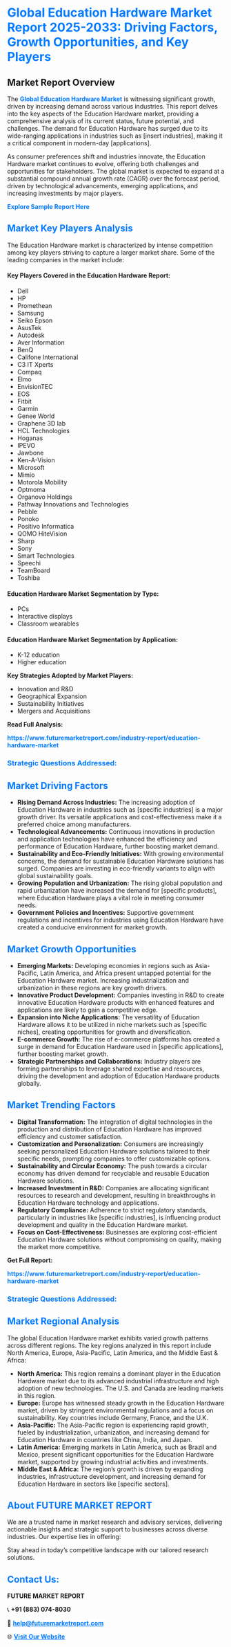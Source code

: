<h1 style="color: #007BFF;">Global Education Hardware Market Report 2025-2033: Driving Factors, Growth Opportunities, and Key Players</h1>

<section id="overview">
<h2>Market Report Overview</h2>
<p>The <a href="https://www.futuremarketreport.com/industry-report/education-hardware-market" style="color: #007BFF; text-decoration: none;"><strong>Global Education Hardware Market</strong></a> is witnessing significant growth, driven by increasing demand across various industries. This report delves into the key aspects of the Education Hardware market, providing a comprehensive analysis of its current status, future potential, and challenges. The demand for Education Hardware has surged due to its wide-ranging applications in industries such as [insert industries], making it a critical component in modern-day [applications].</p>
<p>As consumer preferences shift and industries innovate, the Education Hardware market continues to evolve, offering both challenges and opportunities for stakeholders. The global market is expected to expand at a substantial compound annual growth rate (CAGR) over the forecast period, driven by technological advancements, emerging applications, and increasing investments by major players.</p>
</section>

<section id="overview">
<p><a href="https://www.futuremarketreport.com/request-sample/reportId=56880" style="color: #007BFF; text-decoration: none;"><strong>Explore Sample Report Here</strong></a></p>
</section>

<section id="key-players">
<h2 style="color: #007BFF;">Market Key Players Analysis</h2>
<p>The Education Hardware market is characterized by intense competition among key players striving to capture a larger market share. Some of the leading companies in the market include:</p>
<h4>Key Players Covered in the Education Hardware Report:</h4>
<ul><li>Dell</li><li>HP</li><li>Promethean</li><li>Samsung</li><li>Seiko Epson</li><li>AsusTek</li><li>Autodesk</li><li>Aver Information</li><li>BenQ</li><li>Califone International</li><li>C3 IT Xperts</li><li>Compaq</li><li>Elmo</li><li>EnvisionTEC</li><li>EOS</li><li>Fitbit</li><li>Garmin</li><li>Genee World</li><li>Graphene 3D lab</li><li>HCL Technologies</li><li>Hoganas</li><li>IPEVO</li><li>Jawbone</li><li>Ken-A-Vision</li><li>Microsoft</li><li>Mimio</li><li>Motorola Mobility</li><li>Optmoma</li><li>Organovo Holdings</li><li>Pathway Innovations and Technologies</li><li>Pebble</li><li>Ponoko</li><li>Positivo Informatica</li><li>QOMO HiteVision</li><li>Sharp</li><li>Sony</li><li>Smart Technologies</li><li>Speechi</li><li>TeamBoard</li><li>Toshiba</li></ul>
<h4>Education Hardware Market Segmentation by Type:</h4>
<ul><li>PCs</li><li>Interactive displays</li><li>Classroom wearables</li></ul>

<h4>Education Hardware Market Segmentation by Application:</h4>
<ul><li>K-12 education</li><li>Higher education</li></ul>
<p><strong>Key Strategies Adopted by Market Players:</strong></p>
<ul>
<li>Innovation and R&D</li>
<li>Geographical Expansion</li>
<li>Sustainability Initiatives</li>
<li>Mergers and Acquisitions</li>
</ul>
</section>

<section>
<p><strong>Read Full Analysis: </strong></p><a href="https://www.futuremarketreport.com/industry-report/education-hardware-market" style="color: #007BFF; text-decoration: none;"><strong>https://www.futuremarketreport.com/industry-report/education-hardware-market</strong></a>
<h3 style="color: #007BFF;">Strategic Questions Addressed:</h3>
</section>

<section id="driving-factors">
<h2 style="color: #007BFF;">Market Driving Factors</h2>
<ul>
<li><strong>Rising Demand Across Industries:</strong> The increasing adoption of Education Hardware in industries such as [specific industries] is a major growth driver. Its versatile applications and cost-effectiveness make it a preferred choice among manufacturers.</li>
<li><strong>Technological Advancements:</strong> Continuous innovations in production and application technologies have enhanced the efficiency and performance of Education Hardware, further boosting market demand.</li>
<li><strong>Sustainability and Eco-Friendly Initiatives:</strong> With growing environmental concerns, the demand for sustainable Education Hardware solutions has surged. Companies are investing in eco-friendly variants to align with global sustainability goals.</li>
<li><strong>Growing Population and Urbanization:</strong> The rising global population and rapid urbanization have increased the demand for [specific products], where Education Hardware plays a vital role in meeting consumer needs.</li>
<li><strong>Government Policies and Incentives:</strong> Supportive government regulations and incentives for industries using Education Hardware have created a conducive environment for market growth.</li>
</ul>
</section>

<section id="growth-opportunities">
<h2 style="color: #007BFF;">Market Growth Opportunities</h2>
<ul>
<li><strong>Emerging Markets:</strong> Developing economies in regions such as Asia-Pacific, Latin America, and Africa present untapped potential for the Education Hardware market. Increasing industrialization and urbanization in these regions are key growth drivers.</li>
<li><strong>Innovative Product Development:</strong> Companies investing in R&D to create innovative Education Hardware products with enhanced features and applications are likely to gain a competitive edge.</li>
<li><strong>Expansion into Niche Applications:</strong> The versatility of Education Hardware allows it to be utilized in niche markets such as [specific niches], creating opportunities for growth and diversification.</li>
<li><strong>E-commerce Growth:</strong> The rise of e-commerce platforms has created a surge in demand for Education Hardware used in [specific applications], further boosting market growth.</li>
<li><strong>Strategic Partnerships and Collaborations:</strong> Industry players are forming partnerships to leverage shared expertise and resources, driving the development and adoption of Education Hardware products globally.</li>
</ul>
</section>

<section id="trending-factors">
<h2 style="color: #007BFF;">Market Trending Factors</h2>
<ul>
<li><strong>Digital Transformation:</strong> The integration of digital technologies in the production and distribution of Education Hardware has improved efficiency and customer satisfaction.</li>
<li><strong>Customization and Personalization:</strong> Consumers are increasingly seeking personalized Education Hardware solutions tailored to their specific needs, prompting companies to offer customizable options.</li>
<li><strong>Sustainability and Circular Economy:</strong> The push towards a circular economy has driven demand for recyclable and reusable Education Hardware solutions.</li>
<li><strong>Increased Investment in R&D:</strong> Companies are allocating significant resources to research and development, resulting in breakthroughs in Education Hardware technology and applications.</li>
<li><strong>Regulatory Compliance:</strong> Adherence to strict regulatory standards, particularly in industries like [specific industries], is influencing product development and quality in the Education Hardware market.</li>
<li><strong>Focus on Cost-Effectiveness:</strong> Businesses are exploring cost-efficient Education Hardware solutions without compromising on quality, making the market more competitive.</li>
</ul>
</section>

<section>
<p><strong>Get Full Report: </strong></p><a href="https://www.futuremarketreport.com/industry-report/education-hardware-market" style="color: #007BFF; text-decoration: none;"><strong>https://www.futuremarketreport.com/industry-report/education-hardware-market</strong></a>
<h3 style="color: #007BFF;">Strategic Questions Addressed:</h3>
</section>


<section id="regional-analysis">
<h2 style="color: #007BFF;">Market Regional Analysis</h2>
<p>The global Education Hardware market exhibits varied growth patterns across different regions. The key regions analyzed in this report include North America, Europe, Asia-Pacific, Latin America, and the Middle East & Africa:</p>
<ul>
<li><strong>North America:</strong> This region remains a dominant player in the Education Hardware market due to its advanced industrial infrastructure and high adoption of new technologies. The U.S. and Canada are leading markets in this region.</li>
<li><strong>Europe:</strong> Europe has witnessed steady growth in the Education Hardware market, driven by stringent environmental regulations and a focus on sustainability. Key countries include Germany, France, and the U.K.</li>
<li><strong>Asia-Pacific:</strong> The Asia-Pacific region is experiencing rapid growth, fueled by industrialization, urbanization, and increasing demand for Education Hardware in countries like China, India, and Japan.</li>
<li><strong>Latin America:</strong> Emerging markets in Latin America, such as Brazil and Mexico, present significant opportunities for the Education Hardware market, supported by growing industrial activities and investments.</li>
<li><strong>Middle East & Africa:</strong> The region’s growth is driven by expanding industries, infrastructure development, and increasing demand for Education Hardware in sectors like [specific sectors].</li>
</ul>
</section>

<footer>
<h2 style="color: #007BFF;">About FUTURE MARKET REPORT</h2>
<p>We are a trusted name in market research and advisory services, delivering actionable insights and strategic support to businesses across diverse industries. Our expertise lies in offering:</p>

<p>Stay ahead in today’s competitive landscape with our tailored research solutions.</p>

<h2 style="color: #007BFF;">Contact Us:</h2>
<p><strong>FUTURE MARKET REPORT</strong></p>
<p>📞 <strong>+91 (883) 074-8030</strong></p>
<p>📧 <strong><a href="mailto:help@futuremarketreport.com" style="color: #007BFF;">help@futuremarketreport.com</a></strong></p>
<p>🌐 <strong><a href="https://www.futuremarketreport.com/" style="color: #007BFF;">Visit Our Website</a></strong></p>
</footer>